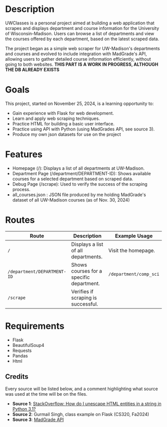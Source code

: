 # Description
UWClasses is a personal project aimed at building a web application that scrapes and displays department and course information for the University of Wisconsin-Madison. Users can browse a list of departments and view the courses offered by each department, based on the latest scraped data.

The project began as a simple web scraper for UW-Madison's departments and courses and evolved to include integration with MadGrade's API, allowing users to gather detailed course information efficiently, without going to both websites. **THIS PART IS A WORK IN PROGRESS, ALTHOUGH THE DB ALREADY EXISTS**

# Goals
This project, started on November 25, 2024, is a learning opportunity to:
- Gain experience with Flask for web development.
- Learn and apply web scraping techniques.
- Practice HTML for building a basic user interface.
- Practice using API with Python (using MadGrades API, see source 3).
- Produce my own json datasets for use on the project

# Features
- Homepage (/): Displays a list of all departments at UW-Madison.
- Department Page (/department/DEPARTMENT-ID): Shows available courses for a selected department based on scraped data.
- Debug Page (/scrape): Used to verify the success of the scraping process.
- all_courses.json : JSON file produced by me holding MadGrade's dataset of all UW-Madison courses (as of Nov. 30, 2024)

# Routes
| **Route**                 | **Description**                                   | **Example Usage**       |
|---------------------------|------------------------------------------------|------------------------|
| `/`                       | Displays a list of all departments.              | Visit the homepage.     |
| `/department/DEPARTMENT-ID` | Shows courses for a specific department.        | `/department/comp_sci`        |
| `/scrape`                 | Verifies if scraping is successful.   

# Requirements
- Flask
- BeautifulSoup4
- Requests
- Pandas
- Html

## Credits
Every source will be listed below, and a comment highlighting what source was used at the time will be on the files.
- **Source 1**: [StackOverflow: How do I unescape HTML entities in a string in Python 3.1?](https://stackoverflow.com/questions/2360598/how-do-i-unescape-html-entities-in-a-string-in-python-3-1/3796917)
- **Source 2**: Gurmail Singh, class example on Flask (CS320, Fa2024)
- **Source 3**: [MadGrade API](https://api.madgrades.com)